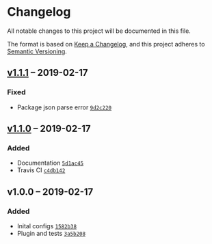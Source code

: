 # Changelog
All notable changes to this project will be documented in this file.

The format is based on [Keep a Changelog](https://keepachangelog.com/en/1.0.0/),
and this project adheres to [Semantic Versioning](https://semver.org/spec/v2.0.0.html).


## [v1.1.1] – 2019-02-17

### Fixed
- Package json parse error [`9d2c220`](https://github.com/philipbordallo/postcss-system-monospace/commit/9d2c220)

## [v1.1.0] – 2019-02-17

### Added
- Documentation [`5d1ac45`](https://github.com/philipbordallo/postcss-system-monospace/commit/5d1ac45)
- Travis CI [`c4db142`](https://github.com/philipbordallo/postcss-system-monospace/commit/5d1ac45)


## v1.0.0 – 2019-02-17

### Added
- Inital configs [`1582b38`](https://github.com/philipbordallo/postcss-system-monospace/commit/1582b38)
- Plugin and tests [`3a5b208`](https://github.com/philipbordallo/postcss-system-monospace/commit/3a5b208) 


[v1.1.1]: https://github.com/philipbordallo/postcss-system-monospace/compare/v1.1.0...v1.1.1
[v1.1.0]: https://github.com/philipbordallo/postcss-system-monospace/compare/v1.0.0...v1.1.0
